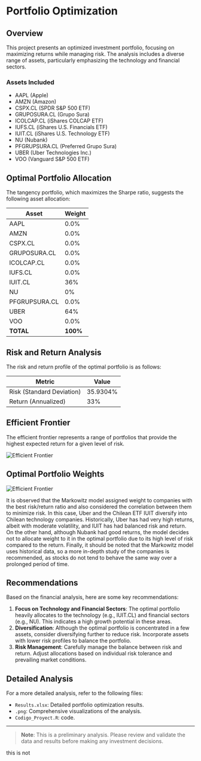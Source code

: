 # Portfolio Optimization

## Overview

This project presents an optimized investment portfolio, focusing on maximizing returns while managing risk. The analysis includes a diverse range of assets, particularly emphasizing the technology and financial sectors.

### Assets Included
- AAPL (Apple)
- AMZN (Amazon)
- CSPX.CL (SPDR S&P 500 ETF)
- GRUPOSURA.CL (Grupo Sura)
- ICOLCAP.CL (iShares COLCAP ETF)
- IUFS.CL (iShares U.S. Financials ETF)
- IUIT.CL (iShares U.S. Technology ETF)
- NU (Nubank)
- PFGRUPSURA.CL (Preferred Grupo Sura)
- UBER (Uber Technologies Inc.)
- VOO (Vanguard S&P 500 ETF)

## Optimal Portfolio Allocation

The tangency portfolio, which maximizes the Sharpe ratio, suggests the following asset allocation:

| Asset        | Weight |
|--------------|--------|
| AAPL         | 0.0%   |
| AMZN         | 0.0%   |
| CSPX.CL      | 0.0%   |
| GRUPOSURA.CL | 0.0%   |
| ICOLCAP.CL   | 0.0%   |
| IUFS.CL      | 0.0%   |
| IUIT.CL      | 36%    |
| NU           | 0%     |
| PFGRUPSURA.CL| 0.0%   |
| UBER         | 64%    |
| VOO          | 0.0%   |
| **TOTAL**    | **100%**|

## Risk and Return Analysis

The risk and return profile of the optimal portfolio is as follows:

| Metric                 | Value           |
|------------------------|-----------------|
| Risk (Standard Deviation) | 35.9304%     |
| Return (Annualized)    | 33%             |

## Efficient Frontier

The efficient frontier represents a range of portfolios that provide the highest expected return for a given level of risk. 

![Efficient Frontier](https://i.imgur.com/5fg5Nnz.png)

## Optimal Portfolio Weights

![Efficient Frontier](https://i.imgur.com/Z32RplP.png[/img])

It is observed that the Markowitz model assigned weight to companies with the best risk/return ratio and also considered the correlation between them to minimize risk. In this case, Uber and the Chilean ETF IUIT diversify into Chilean technology companies. Historically, Uber has had very high returns, albeit with moderate volatility, and IUIT has had balanced risk and return. On the other hand, although Nubank had good returns, the model decides not to allocate weight to it in the optimal portfolio due to its high level of risk compared to the return. Finally, it should be noted that the Markowitz model uses historical data, so a more in-depth study of the companies is recommended, as stocks do not tend to behave the same way over a prolonged period of time.

## Recommendations

Based on the financial analysis, here are some key recommendations:

1. **Focus on Technology and Financial Sectors**: The optimal portfolio heavily allocates to the technology (e.g., IUIT.CL) and financial sectors (e.g., NU). This indicates a high growth potential in these areas.
2. **Diversification**: Although the optimal portfolio is concentrated in a few assets, consider diversifying further to reduce risk. Incorporate assets with lower risk profiles to balance the portfolio.
3. **Risk Management**: Carefully manage the balance between risk and return. Adjust allocations based on individual risk tolerance and prevailing market conditions.

## Detailed Analysis

For a more detailed analysis, refer to the following files:

- `Results.xlsx`: Detailed portfolio optimization results.
- `.png`: Comprehensive visualizations of the analysis.
- `Codigo_Proyect.R`: code.

---

> **Note**: This is a preliminary analysis. Please review and validate the data and results before making any investment decisions.

this is not 